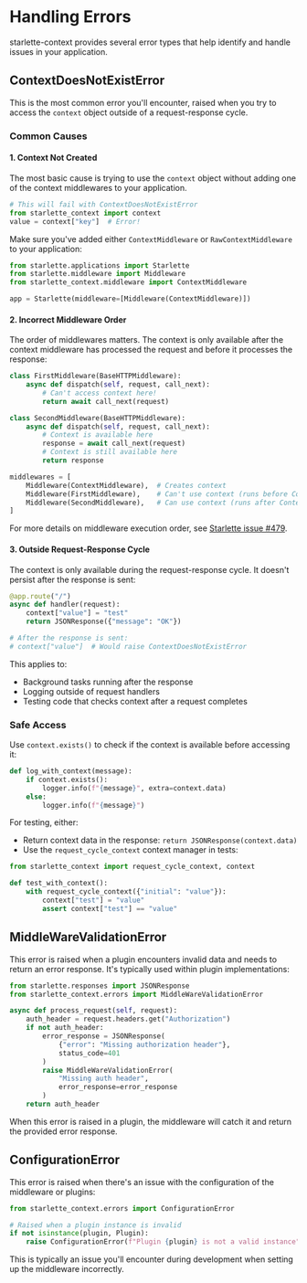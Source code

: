 # Handling Errors

starlette-context provides several error types that help identify and handle issues in your application.

## ContextDoesNotExistError

This is the most common error you'll encounter, raised when you try to access the `context` object outside of a request-response cycle.

### Common Causes

#### 1. Context Not Created

The most basic cause is trying to use the `context` object without adding one of the context middlewares to your application.

```python
# This will fail with ContextDoesNotExistError
from starlette_context import context
value = context["key"]  # Error!
```

Make sure you've added either `ContextMiddleware` or `RawContextMiddleware` to your application:

```python
from starlette.applications import Starlette
from starlette.middleware import Middleware
from starlette_context.middleware import ContextMiddleware

app = Starlette(middleware=[Middleware(ContextMiddleware)])
```

#### 2. Incorrect Middleware Order

The order of middlewares matters. The context is only available after the context middleware has processed the request and before it processes the response:

```python
class FirstMiddleware(BaseHTTPMiddleware):
    async def dispatch(self, request, call_next):
        # Can't access context here!
        return await call_next(request)

class SecondMiddleware(BaseHTTPMiddleware):
    async def dispatch(self, request, call_next):
        # Context is available here
        response = await call_next(request)
        # Context is still available here
        return response

middlewares = [
    Middleware(ContextMiddleware),  # Creates context
    Middleware(FirstMiddleware),    # Can't use context (runs before ContextMiddleware)
    Middleware(SecondMiddleware),   # Can use context (runs after ContextMiddleware)
]
```

For more details on middleware execution order, see [Starlette issue #479](https://github.com/encode/starlette/issues/479).

#### 3. Outside Request-Response Cycle

The context is only available during the request-response cycle. It doesn't persist after the response is sent:

```python
@app.route("/")
async def handler(request):
    context["value"] = "test"
    return JSONResponse({"message": "OK"})

# After the response is sent:
# context["value"]  # Would raise ContextDoesNotExistError
```

This applies to:
- Background tasks running after the response
- Logging outside of request handlers
- Testing code that checks context after a request completes

### Safe Access

Use `context.exists()` to check if the context is available before accessing it:

```python
def log_with_context(message):
    if context.exists():
        logger.info(f"{message}", extra=context.data)
    else:
        logger.info(f"{message}")
```

For testing, either:
- Return context data in the response: `return JSONResponse(context.data)`
- Use the `request_cycle_context` context manager in tests:

```python
from starlette_context import request_cycle_context, context

def test_with_context():
    with request_cycle_context({"initial": "value"}):
        context["test"] = "value"
        assert context["test"] == "value"
```

## MiddleWareValidationError

This error is raised when a plugin encounters invalid data and needs to return an error response. It's typically used within plugin implementations:

```python
from starlette.responses import JSONResponse
from starlette_context.errors import MiddleWareValidationError

async def process_request(self, request):
    auth_header = request.headers.get("Authorization")
    if not auth_header:
        error_response = JSONResponse(
            {"error": "Missing authorization header"}, 
            status_code=401
        )
        raise MiddleWareValidationError(
            "Missing auth header", 
            error_response=error_response
        )
    return auth_header
```

When this error is raised in a plugin, the middleware will catch it and return the provided error response.

## ConfigurationError

This error is raised when there's an issue with the configuration of the middleware or plugins:

```python
from starlette_context.errors import ConfigurationError

# Raised when a plugin instance is invalid
if not isinstance(plugin, Plugin):
    raise ConfigurationError(f"Plugin {plugin} is not a valid instance")
```

This is typically an issue you'll encounter during development when setting up the middleware incorrectly.